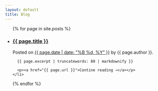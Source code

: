```yaml
---
layout: default
title: Blog
---
```


<ul>
  {% for page in site.posts %}
    <li>
      <h3><a href="{{ page.url }}">{{ page.title }}</a></h3>
      <p>Posted on <a href="{{ page.url }}">{{ page.date | date: "%B %d, %Y" }}</a> by {{ page.author }}.</p>
      
      {{ page.excerpt | truncatewords: 80 | markdownify }}
      
      <p><a href="{{ page.url }}">Contine reading →</a></p>
    </li>
  {% endfor %}
</ul>
